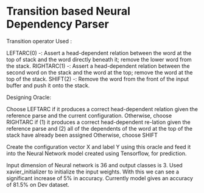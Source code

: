 # Transition based Neural Dependency Parser

Transition operator Used :

LEFTARC(0) -: Assert a head-dependent relation between the word at the top of stack and the word directly beneath it; remove the lower word from the stack.
RIGHTARC(1) -: Assert a head-dependent relation between the second word on the stack and the word at the top; remove the word at the top of the stack.
SHIFT(2) -: Remove the word from the front of the input buffer and push it onto the stack.

Designing Oracle:

Choose LEFTARC if it produces a correct head-dependent relation given the reference parse and the current configuration.
Otherwise, choose RIGHTARC if 
(1) it produces a correct head-dependent re-lation given the reference parse and 
(2) all of the dependents of the word at the top of the stack have already been assigned
Otherwise, choose SHIFT

Create the configuration vector X and label Y using this oracle and feed it into the Neural Network model created using Tensorflow, for prediction.
 
Input dimension of Neural network is 36 and output classes is 3.
Used xavier_initializer to initialize the input weights. With this we can see a significant increase of 5% in accuracy. Currently model gives an accuracy of 81.5% on Dev dataset.
